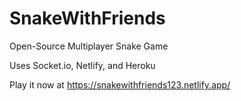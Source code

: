 # SnakeWithFriends
Open-Source Multiplayer Snake Game

Uses Socket.io, Netlify, and Heroku

Play it now at https://snakewithfriends123.netlify.app/
